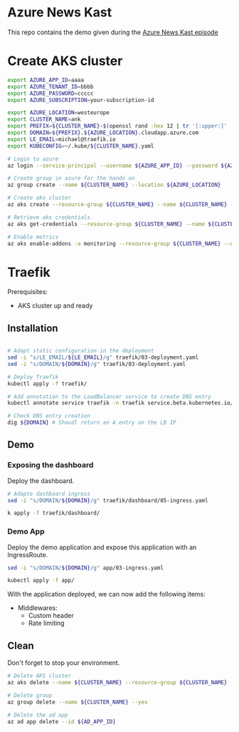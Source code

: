 # Azure News Kast

This repo contains the demo given during the [Azure News Kast episode](https://www.youtube.com/watch?v=pKWcVSZazys&list=PLnQ8_FdCQrSkXgaI4gBownT-RL3jEZCxV)

# Create AKS cluster

```bash
export AZURE_APP_ID=aaaa
export AZURE_TENANT_ID=bbbb
export AZURE_PASSWORD=ccccc
export AZURE_SUBSCRIPTION=your-subscription-id

export AZURE_LOCATION=westeurope
export CLUSTER_NAME=ank
export PREFIX=${CLUSTER_NAME}-$(openssl rand -hex 12 | tr '[:upper:]' '[:lower:]')
export DOMAIN=${PREFIX}.${AZURE_LOCATION}.cloudapp.azure.com
export LE_EMAIL=michael@traefik.io
export KUBECONFIG=~/.kube/${CLUSTER_NAME}.yaml

# Login to azure
az login --service-principal --username ${AZURE_APP_ID} --password ${AZURE_PASSWORD} --tenant ${AZURE_TENANT_ID}

# Create group in azure for the hands on
az group create --name ${CLUSTER_NAME} --location ${AZURE_LOCATION}

# Create aks cluster
az aks create --resource-group ${CLUSTER_NAME} --name ${CLUSTER_NAME} --node-count 3 --ssh-key-value=~/.ssh/id_rsa.pub --subscription ${AZURE_SUBSCRIPTION} --service-principal ${AZURE_APP_ID} --client-secret ${AZURE_PASSWORD}

# Retrieve aks credentials
az aks get-credentials --resource-group ${CLUSTER_NAME} --name ${CLUSTER_NAME} --file ~/.kube/${CLUSTER_NAME}.yaml

# Enable metrics
az aks enable-addons -a monitoring --resource-group ${CLUSTER_NAME} --name ${CLUSTER_NAME}
```

# Traefik

Prerequisites:
- AKS cluster up and ready

## Installation

```bash

# Adapt static configuration in the deployment
sed -i "s/LE_EMAIL/${LE_EMAIL}/g" traefik/03-deployment.yaml
sed -i "s/DOMAIN/${DOMAIN}/g" traefik/03-deployment.yaml

# Deploy Traefik
kubectl apply -f traefik/

# Add annotation to the LoadBalancer service to create DNS entry
kubectl annotate service traefik -n traefik service.beta.kubernetes.io/azure-dns-label-name=${PREFIX}

# Check DNS entry creation
dig ${DOMAIN} # Shoudl return an A entry on the LB IP
```

## Demo

### Exposing the dashboard

Deploy the dashboard.

```bash
# Adapte dashboard ingress
sed -i "s/DOMAIN/${DOMAIN}/g" traefik/dashboard/05-ingress.yaml

k apply -f traefik/dashboard/
```

### Demo App

Deploy the demo application and expose this application with an IngressRoute.

```bash
sed -i "s/DOMAIN/${DOMAIN}/g" app/03-ingress.yaml

kubectl apply -f app/
```

With the application deployed, we can now add the following items:
- Middlewares:
  - Custom header
  - Rate limiting

## Clean

Don't forget to stop your environment.

```bash
# Delete AKS cluster
az aks delete --name ${CLUSTER_NAME} --resource-group ${CLUSTER_NAME} --yes

# Delete group
az group delete --name ${CLUSTER_NAME} --yes

# Delete the ad app
az ad app delete --id ${AD_APP_ID}
```
